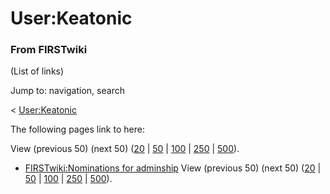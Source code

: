 

# User:Keatonic

### From FIRSTwiki

(List of links)

Jump to: navigation, search

&lt; [User:Keatonic](/index.php?title=User:Keatonic&redirect=no
"User:Keatonic" )  

The following pages link to here:

View (previous 50) (next 50)
([20](/index.php?title=Special:Whatlinkshere/User:Keatonic&limit=20&from=0
"Special:Whatlinkshere/User:Keatonic" ) |
[50](/index.php?title=Special:Whatlinkshere/User:Keatonic&limit=50&from=0
"Special:Whatlinkshere/User:Keatonic" ) |
[100](/index.php?title=Special:Whatlinkshere/User:Keatonic&limit=100&from=0
"Special:Whatlinkshere/User:Keatonic" ) |
[250](/index.php?title=Special:Whatlinkshere/User:Keatonic&limit=250&from=0
"Special:Whatlinkshere/User:Keatonic" ) |
[500](/index.php?title=Special:Whatlinkshere/User:Keatonic&limit=500&from=0
"Special:Whatlinkshere/User:Keatonic" )).

  * [FIRSTwiki:Nominations for adminship](/index.php/FIRSTwiki:Nominations_for_adminship "FIRSTwiki:Nominations for adminship" )
View (previous 50) (next 50)
([20](/index.php?title=Special:Whatlinkshere/User:Keatonic&limit=20&from=0
"Special:Whatlinkshere/User:Keatonic" ) |
[50](/index.php?title=Special:Whatlinkshere/User:Keatonic&limit=50&from=0
"Special:Whatlinkshere/User:Keatonic" ) |
[100](/index.php?title=Special:Whatlinkshere/User:Keatonic&limit=100&from=0
"Special:Whatlinkshere/User:Keatonic" ) |
[250](/index.php?title=Special:Whatlinkshere/User:Keatonic&limit=250&from=0
"Special:Whatlinkshere/User:Keatonic" ) |
[500](/index.php?title=Special:Whatlinkshere/User:Keatonic&limit=500&from=0
"Special:Whatlinkshere/User:Keatonic" )).

